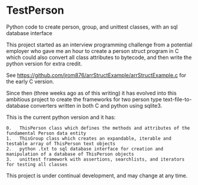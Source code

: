 # TestPerson
Python code to create person, group, and unittest classes, with an sql database interface

This project started as an interview programming challenge from a potential employer 
who gave me an hour to create a person struct program in C which could also convert all 
class attributes to bytecode, and then write the python version for extra credit. 

See https://github.com/jrom876/arrStructExample/arrStructExample.c for the early C version.

Since then (three weeks ago as of this writing) it has evolved into this ambitious project 
to create the frameworks for two person type text-file-to-database converters 
written in both C and python using sqlite3. 

This is the current python version and it has:
    
    0.   ThisPerson class which defines the methods and attributes of the fundamental Person data entity
    1.   ThisGroup class which creates an expandable, iterable and testable array of ThisPerson text objects
    2.   python .txt to sql database interface for creation and manipulation of a database of ThisPerson objects
    3.   unittest framework with assertions, searchlists, and iterators for testing all classes
    
This project is under continual development, and may change at any time.

